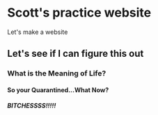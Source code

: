 # Scott's practice website
Let's make a website
## Let's see if I can figure this out

### What is the Meaning of Life?


#### So your Quarantined...What Now?



##### BITCHESSSS!!!!!
